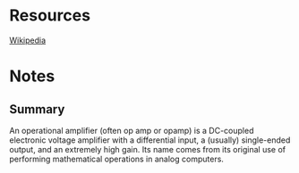 # Resources
[Wikipedia](https://en.wikipedia.org/wiki/Operational_amplifier)

# Notes

## Summary
An operational amplifier (often op amp or opamp) is a DC-coupled electronic voltage amplifier with a differential input, a (usually) single-ended output, and an extremely high gain. Its name comes from its original use of performing mathematical operations in analog computers. 

